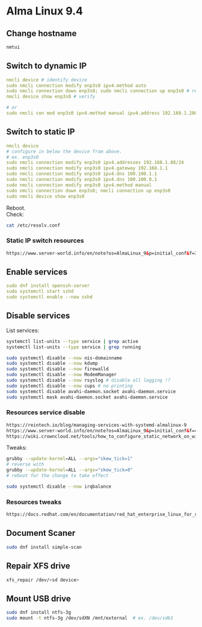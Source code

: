 # Alma Linux 9.4

## Change hostname

```sh
nmtui
```

## Switch to dynamic IP

```yaml
nmcli device # identify device
sudo nmcli connection modify enp3s0 ipv4.method auto
sudo nmcli connection down enp3s0; sudo nmcli connection up enp3s0 # restart connection to apply changes
nmcli device show enp3s0 # verify

# or
sudo nmcli con mod enp3s0 ipv4.method manual ipv4.address 192.168.1.200/24 ipv4.gateway 192.168.1.1 ipv4.dns "8.8.8.8 1.1.1.1"
```

## Switch to static IP

```yaml
nmcli device
# configure in below the device from above.
# ex. enp3s0
sudo nmcli connection modify enp3s0 ipv4.addresses 192.168.1.88/24
sudo nmcli connection modify enp3s0 ipv4.gateway 192.168.1.1
sudo nmcli connection modify enp3s0 ipv4.dns 100.100.1.1
sudo nmcli connection modify enp3s0 ipv4.dns 100.100.0.1
sudo nmcli connection modify enp3s0 ipv4.method manual
sudo nmcli connection down enp3s0; nmcli connection up enp3s0
sudo nmcli device show enp3s0
```

Reboot.  
Check:

```sh
cat /etc/resolv.conf
```

### Static IP switch resources

```html
https://www.server-world.info/en/note?os=AlmaLinux_9&p=initial_conf&f=3
```

## Enable services

```yaml
sudo dnf install openssh-server
sudo systemctl start sshd
sudo systemctl enable --now sshd
```

## Disable services

List services:

```sh
systemctl list-units --type service | grep active
systemctl list-units --type service | grep running
```

```sh
sudo systemctl disable --now nis-domainname
sudo systemctl disable --now kdump
sudo systemctl disable --now firewalld
sudo systemctl disable --now ModemManager
sudo systemctl disable --now rsyslog # disable all logging !?
sudo systemctl disable --now cups # no printing
sudo systemctl disable avahi-daemon.socket avahi-daemon.service 
sudo systemctl mask avahi-daemon.socket avahi-daemon.service 
```

### Resources service disable

```html
https://reintech.io/blog/managing-services-with-systemd-almalinux-9
https://www.server-world.info/en/note?os=AlmaLinux_9&p=initial_conf&f=4
https://wiki.crowncloud.net/tools/how_to_configure_static_network_on_windows_server?How_to_Reclaim_RAM_from_the_System_Reserve_with_AlmaLinux_9
```

Tweaks:

```sh
grubby --update-kernel=ALL --args="skew_tick=1"
# reverse with
grubby --update-kernel=ALL --args="skew_tick=0"
# reboot for the change to take effect

sudo systemctl disable --now irqbalance
```

### Resources tweaks

```html
https://docs.redhat.com/en/documentation/red_hat_enterprise_linux_for_real_time/8/html-single/optimizing_rhel_8_for_real_time_for_low_latency_operation/index#proc_disabling-atime_minimizing-or-avoiding-system-slowdowns-due-to-journaling
```

## Document Scaner

```sh
sudo dnf install simple-scan
```

## Repair XFS drive

```sh
xfs_repair /dev/<sd device>
```

## Mount USB drive

```sh
sudo dnf install ntfs-3g
sudo mount -t ntfs-3g /dev/sdXN /mnt/external  # ex. /dev/sdb1
```
